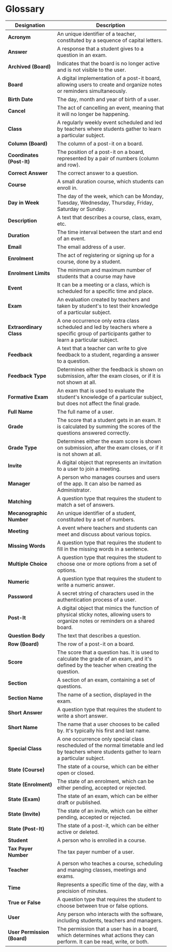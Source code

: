 # Glossary

| **Designation**             | **Description**                                                                                                                                  |
| --------------------------- | ------------------------------------------------------------------------------------------------------------------------------------------------ |
| **Acronym**                 | An unique identifier of a teacher, constituted by a sequence of capital letters.                                                                 |
| **Answer**                  | A response that a student gives to a question in an exam.                                                                                        |
| **Archived (Board)**        | Indicates that the board is no longer active and is not visible to the user.                                                                     |
| **Board**                   | A digital implementation of a post-it board, allowing users to create and organize notes or reminders simultaneously.                            |
| **Birth Date**              | The day, month and year of birth of a user.                                                                                                      |
| **Cancel**                  | The act of cancelling an event, meaning that it will no longer be happening.                                                                     |
| **Class**                   | A regularly weekly event scheduled and led by teachers where students gather to learn a particular subject.                                      |
| **Column (Board)**          | The column of a post-it on a board.                                                                                                              |
| **Coordinates (Post-It)**   | The position of a post-it on a board, represented by a pair of numbers (column and row).                                                         |
| **Correct Answer**          | The correct answer to a question.                                                                                                                |
| **Course**                  | A small duration course, which students can enroll in.                                                                                           |
| **Day in Week**             | The day of the week, which can be Monday, Tuesday, Wednesday, Thursday, Friday, Saturday or Sunday.                                              |
| **Description**             | A text that describes a course, class, exam, etc.                                                                                                |
| **Duration**                | The time interval between the start and end of an event.                                                                                         |
| **Email**                   | The email address of a user.                                                                                                                     |
| **Enrolment**               | The act of registering or signing up for a course, done by a student.                                                                            |
| **Enrolment Limits**        | The minimum and maximum number of students that a course may have                                                                                |
| **Event**                   | It can be a meeting or a class, which is scheduled for a specific time and place.                                                                |
| **Exam**                    | An evaluation created by teachers and taken by student's to test their knowledge of a particular subject.                                        |
| **Extraordinary Class**     | A one occurrence only extra class scheduled and led by teachers where a specific group of participants gather to learn a particular subject.     |
| **Feedback**                | A text that a teacher can write to give feedback to a student, regarding a answer to a question.                                                 |
| **Feedback Type**           | Determines either the feedback is shown on submission, after the exam closes, or if it is not shown at all.                                      |
| **Formative Exam**          | An exam that is used to evaluate the student's knowledge of a particular subject, but does not affect the final grade.                           |
| **Full Name**               | The full name of a user.                                                                                                                         |
| **Grade**                   | The score that a student gets in an exam. It is calculated by summing the scores of the questions answered correctly.                            |
| **Grade Type**              | Determines either the exam score is shown on submission, after the exam closes, or if it is not shown at all.                                    |
| **Invite**                  | A digital object that represents an invitation to a user to join a meeting.                                                                      |
| **Manager**                 | A person who manages courses and users of the app. It can also be named as Administrator.                                                        |
| **Matching**                | A question type that requires the student to match a set of answers.                                                                             |
| **Mecanographic Number**    | An unique identifier of a student, constituted by a set of numbers.                                                                              |
| **Meeting**                 | A event where teachers and students can meet and discuss about various topics.                                                                   |
| **Missing Words**           | A question type that requires the student to fill in the missing words in a sentence.                                                            |
| **Multiple Choice**         | A question type that requires the student to choose one or more options from a set of options.                                                   |
| **Numeric**                 | A question type that requires the student to write a numeric answer.                                                                             |
| **Password**                | A secret string of characters used in the authentication process of a user.                                                                      |
| **Post-It**                 | A digital object that mimics the function of physical sticky notes, allowing users to organize notes or reminders on a shared board.             |
| **Question Body**           | The text that describes a question.                                                                                                              |
| **Row (Board)**             | The row of a post-it on a board.                                                                                                                 |
| **Score**                   | The score that a question has. It is used to calculate the grade of an exam, and it's defined by the teacher when creating the question.         |
| **Section**                 | A section of an exam, containing a set of questions.                                                                                             |
| **Section Name**            | The name of a section, displayed in the exam.                                                                                                    |
| **Short Answer**            | A question type that requires the student to write a short answer.                                                                               |
| **Short Name**              | The name that a user chooses to be called by. It's typically his first and last name.                                                            |
| **Special Class**           | A one occurrence only special class rescheduled of the normal timetable and led by teachers where students gather to learn a particular subject. |
| **State (Course)**          | The state of a course, which can be either open or closed.                                                                                       |
| **State (Enrolment)**       | The state of an enrolment, which can be either pending, accepted or rejected.                                                                    |
| **State (Exam)**            | The state of an exam, which can be either draft or published.                                                                                    |
| **State (Invite)**          | The state of an invite, which can be either pending, accepted or rejected.                                                                       |
| **State (Post-It)**         | The state of a post-it, which can be either active or deleted.                                                                                   |
| **Student**                 | A person who is enrolled in a course.                                                                                                            |
| **Tax Payer Number**        | The tax payer number of a user.                                                                                                                  |
| **Teacher**                 | A person who teaches a course, scheduling and managing classes, meetings and exams.                                                              |
| **Time**                    | Represents a specific time of the day, with a precision of minutes.                                                                              |
| **True or False**           | A question type that requires the student to choose between true or false options.                                                               |
| **User**                    | Any person who interacts with the software, including students, teachers and managers.                                                           |
| **User Permission (Board)** | The permission that a user has in a board, which determines what actions they can perform. It can be read, write, or both.                       |
